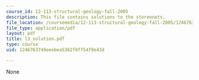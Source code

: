 ```yaml
---
course_id: 12-113-structural-geology-fall-2005
description: This file contains solutions to the stereonets.
file_location: /coursemedia/12-113-structural-geology-fall-2005/1246763749eeebea5362f8ff54f9e43d_l3_solution.pdf
file_type: application/pdf
layout: pdf
title: l3_solution.pdf
type: course
uid: 1246763749eeebea5362f8ff54f9e43d

---
```

None